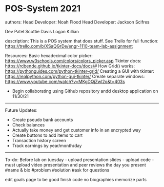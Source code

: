 # POS-System 2021

authors:
Head Developer: Noah Flood
Head Developer: Jackson Scifres

Dev Patel
Scottie Davis
Logan Killian

description:
This is a POS system that does stuff. See Trello for full function:
https://trello.com/b/XSaQGrDe/engr-1110-team-lab-assignment

Resources:
Basic hexadecimal color picker: https://www.w3schools.com/colors/colors_picker.asp 
Tkinter docs: https://rdbende.github.io/tkinter-docs/docs/# 
How Grid() works: https://pythonguides.com/python-tkinter-grid/ 
Creating a GUI with tkinter: https://realpython.com/python-gui-tkinter/ 
Create separate windows: https://www.youtube.com/watch?v=MKgDQjZwI2o&t=403s

- Begin collaborating using Github repository andd desktop application on 11/30/21

------------------------------------------------------------
Future Updates:

- Create pseudo bank accounts
- Check balances
- Actually take money and get customer info in an encrypted way
- Create buttons to add items to cart
- Transaction history screen
- Track earnings by year/month/day

------------------------------------------------------------

To-do:
Before lab on tuesday - upload presentation slides - upload code - must upload video presentation and peer reviews the day you present
#name & bio
#problem
#solution
#ask for questions

edit goals page to be good
finish code 
no biographies 
memorize parts
